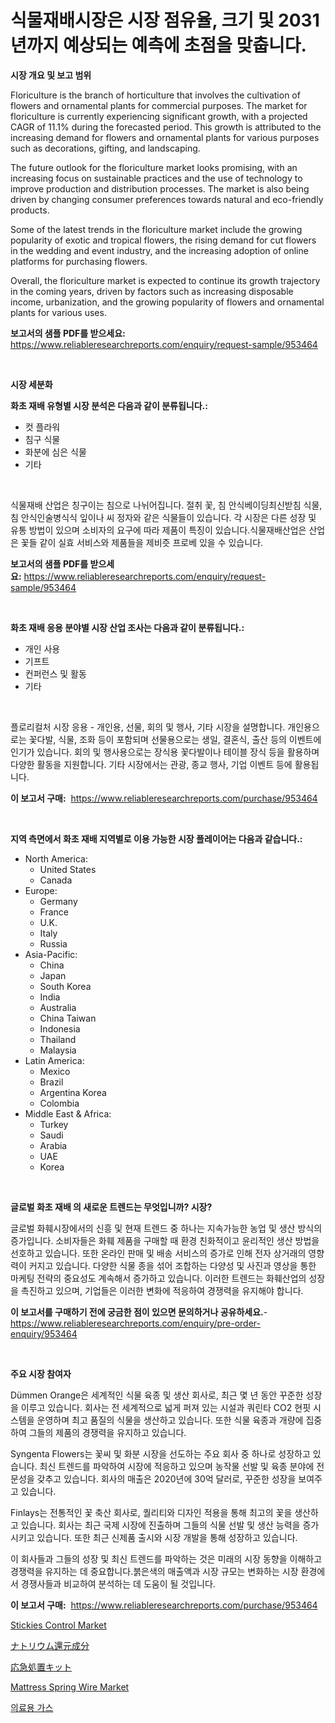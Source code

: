 <p><h1>식물재배시장은 시장 점유율, 크기 및 2031년까지 예상되는 예측에 초점을 맞춥니다.</h1></p><p><strong>시장 개요 및 보고 범위</strong></p>
<p><p>Floriculture is the branch of horticulture that involves the cultivation of flowers and ornamental plants for commercial purposes. The market for floriculture is currently experiencing significant growth, with a projected CAGR of 11.1% during the forecasted period. This growth is attributed to the increasing demand for flowers and ornamental plants for various purposes such as decorations, gifting, and landscaping.</p><p>The future outlook for the floriculture market looks promising, with an increasing focus on sustainable practices and the use of technology to improve production and distribution processes. The market is also being driven by changing consumer preferences towards natural and eco-friendly products.</p><p>Some of the latest trends in the floriculture market include the growing popularity of exotic and tropical flowers, the rising demand for cut flowers in the wedding and event industry, and the increasing adoption of online platforms for purchasing flowers.</p><p>Overall, the floriculture market is expected to continue its growth trajectory in the coming years, driven by factors such as increasing disposable income, urbanization, and the growing popularity of flowers and ornamental plants for various uses.</p></p>
<p><strong>보고서의 샘플 PDF를 받으세요:</strong> <a href="https://www.reliableresearchreports.com/enquiry/request-sample/953464">https://www.reliableresearchreports.com/enquiry/request-sample/953464</a></p>
<p>&nbsp;</p>
<p><strong>시장 세분화</strong></p>
<p><strong>화초 재배 유형별 시장 분석은 다음과 같이 분류됩니다.:</strong></p>
<p><ul><li>컷 플라워</li><li>침구 식물</li><li>화분에 심은 식물</li><li>기타</li></ul></p>
<p>&nbsp;</p>
<p><p>식물재배 산업은 칭구이는 침으로 나뉘어집니다. 절취 꽃, 침 안식베이딩최신받침 식물, 침 안식인술병식식 잎이나 씨 정자와 같은 식물들이 있습니다. 각 시장은 다른 성장 및 유통 방법이 있으며 소비자의 요구에 따라 제품이 특징이 있습니다.식물재배산업은 산업은 꽃들 같이 실효 서비스와 제품들을 제비즛 프로베 있을 수 있습니다.</p></p>
<p><strong>보고서의 샘플 PDF를 받으세요:</strong>&nbsp;<a href="https://www.reliableresearchreports.com/enquiry/request-sample/953464">https://www.reliableresearchreports.com/enquiry/request-sample/953464</a></p>
<p>&nbsp;</p>
<p><strong> 화초 재배 응용 분야별 시장 산업 조사는 다음과 같이 분류됩니다.:</strong></p>
<p><ul><li>개인 사용</li><li>기프트</li><li>컨퍼런스 및 활동</li><li>기타</li></ul></p>
<p>&nbsp;</p>
<p><p>플로리컬처 시장 응용 - 개인용, 선물, 회의 및 행사, 기타 시장을 설명합니다. 개인용으로는 꽃다발, 식물, 조화 등이 포함되며 선물용으로는 생일, 결혼식, 출산 등의 이벤트에 인기가 있습니다. 회의 및 행사용으로는 장식용 꽃다발이나 테이블 장식 등을 활용하며 다양한 활동을 지원합니다. 기타 시장에서는 관광, 종교 행사, 기업 이벤트 등에 활용됩니다.</p></p>
<p><strong>이 보고서 구매:</strong>&nbsp; <a href="https://www.reliableresearchreports.com/purchase/953464">https://www.reliableresearchreports.com/purchase/953464</a></p>
<p>&nbsp;</p>
<p><strong>지역 측면에서 화초 재배 지역별로 이용 가능한 시장 플레이어는 다음과 같습니다.:</strong></p>
<p><ul>
    <li>
        North America:
        <ul>
            <li>United States</li>
            <li>Canada</li>
        </ul>
    </li>
    <li>
        Europe:
        <ul>
            <li>Germany</li>
            <li>France</li>
            <li>U.K.</li>
            <li>Italy</li>
            <li>Russia</li>
        </ul>
    </li>
    <li>
        Asia-Pacific:
        <ul>
            <li>China</li>
            <li>Japan</li>
            <li>South Korea</li>
            <li>India</li>
            <li>Australia</li>
            <li>China Taiwan</li>
            <li>Indonesia</li>
            <li>Thailand</li>
            <li>Malaysia</li>
        </ul>
    </li>
    <li>
        Latin America:
        <ul>
            <li>Mexico</li>
            <li>Brazil</li>
            <li>Argentina Korea</li>
            <li>Colombia</li>
        </ul>
    </li>
    <li>
        Middle East & Africa:
        <ul>
            <li>Turkey</li>
            <li>Saudi</li>
            <li>Arabia</li>
            <li>UAE</li>
            <li>Korea</li>
        </ul>
    </li>
    </ul></p>
<p>&nbsp;</p>
<p><strong>글로벌 화초 재배 의 새로운 트렌드는 무엇입니까? 시장?</strong></p>
<p><p>글로벌 화훼시장에서의 신흥 및 현재 트렌드 중 하나는 지속가능한 농업 및 생산 방식의 증가입니다. 소비자들은 화훼 제품을 구매할 때 환경 친화적이고 윤리적인 생산 방법을 선호하고 있습니다. 또한 온라인 판매 및 배송 서비스의 증가로 인해 전자 상거래의 영향력이 커지고 있습니다. 다양한 식물 종을 섞어 조합하는 다양성 및 사진과 영상을 통한 마케팅 전략의 중요성도 계속해서 증가하고 있습니다. 이러한 트렌드는 화훼산업의 성장을 촉진하고 있으며, 기업들은 이러한 변화에 적응하여 경쟁력을 유지해야 합니다.</p></p>
<p><strong>이 보고서를 구매하기 전에 궁금한 점이 있으면 문의하거나 공유하세요.</strong>- <a href="https://www.reliableresearchreports.com/enquiry/pre-order-enquiry/953464">https://www.reliableresearchreports.com/enquiry/pre-order-enquiry/953464</a></p>
<p>&nbsp;</p>
<p><strong>주요 시장 참여자</strong></p>
<p><p>Dümmen Orange은 세계적인 식물 육종 및 생산 회사로, 최근 몇 년 동안 꾸준한 성장을 이루고 있습니다. 회사는 전 세계적으로 넓게 퍼져 있는 시설과 쿼린타 CO2 현핏 시스템을 운영하며 최고 품질의 식물을 생산하고 있습니다. 또한 식물 육종과 개량에 집중하여 그들의 제품의 경쟁력을 유지하고 있습니다.</p><p>Syngenta Flowers는 꽃씨 및 화분 시장을 선도하는 주요 회사 중 하나로 성장하고 있습니다. 최신 트렌드를 파악하여 시장에 적응하고 있으며 농작물 선발 및 육종 분야에 전문성을 갖추고 있습니다. 회사의 매출은 2020년에 30억 달러로, 꾸준한 성장을 보여주고 있습니다.</p><p>Finlays는 전통적인 꽃 축산 회사로, 퀄리티와 디자인 적용을 통해 최고의 꽃을 생산하고 있습니다. 회사는 최근 국제 시장에 진출하며 그들의 식물 선발 및 생산 능력을 증가시키고 있습니다. 또한 최근 신제품 출시와 시장 개발을 통해 성장하고 있습니다.</p><p>이 회사들과 그들의 성장 및 최신 트렌드를 파악하는 것은 미래의 시장 동향을 이해하고 경쟁력을 유지하는 데 중요합니다.붉은색의 매출액과 시장 규모는 변화하는 시장 환경에서 경쟁사들과 비교하여 분석하는 데 도움이 될 것입니다.</p></p>
<p><strong>이 보고서 구매:</strong>&nbsp;&nbsp;<a href="https://www.reliableresearchreports.com/purchase/953464">https://www.reliableresearchreports.com/purchase/953464</a></p>
<p><p><a href="https://github.com/derrinmiltonellis35gcl/Market-Research-Report-List-1/blob/main/stickies-control-market.md">Stickies Control Market</a></p><p><a href="https://medium.com/@dx0328/%E3%83%8A%E3%83%88%E3%83%AA%E3%82%A6%E3%83%A0%E5%89%8A%E6%B8%9B%E6%88%90%E5%88%86%E5%B8%82%E5%A0%B4-2031%E5%B9%B4%E3%81%BE%E3%81%A7%E3%81%AE%E6%88%90%E5%8A%9F%E3%81%99%E3%82%8B%E3%83%93%E3%82%B8%E3%83%8D%E3%82%B9%E6%88%A6%E7%95%A5%E3%81%AE%E9%8D%B5-94242a6c53e2">ナトリウム還元成分</a></p><p><a href="https://medium.com/@javiermante/%E5%BF%9C%E6%80%A5%E6%89%8B%E5%BD%93%E3%82%AD%E3%83%83%E3%83%88%E5%B8%82%E5%A0%B4%E3%83%AC%E3%83%9D%E3%83%BC%E3%83%88%E3%81%8C-%E3%81%93%E3%81%AE%E5%B8%82%E5%A0%B4%E3%81%AE%E6%9C%80%E6%96%B0%E3%81%AE%E3%83%88%E3%83%AC%E3%83%B3%E3%83%89%E3%81%A8%E6%88%90%E9%95%B7%E6%A9%9F%E4%BC%9A%E3%82%92%E6%98%8E%E3%82%89%E3%81%8B%E3%81%AB%E3%81%97%E3%81%A6%E3%81%84%E3%81%BE%E3%81%99-dc8cd54ef4e6">応急処置キット</a></p><p><a href="https://view.publitas.com/reportprime-1/mattress-spring-wire-market-size-market-trends-and-growth-outlook-forecasted-for-period-from-2024-to-2031/">Mattress Spring Wire Market</a></p><p><a href="https://github.com/bunxhcci35271755/Market-Research-Report-List-1/blob/main/4510790184798.md">의료용 가스</a></p></p>
